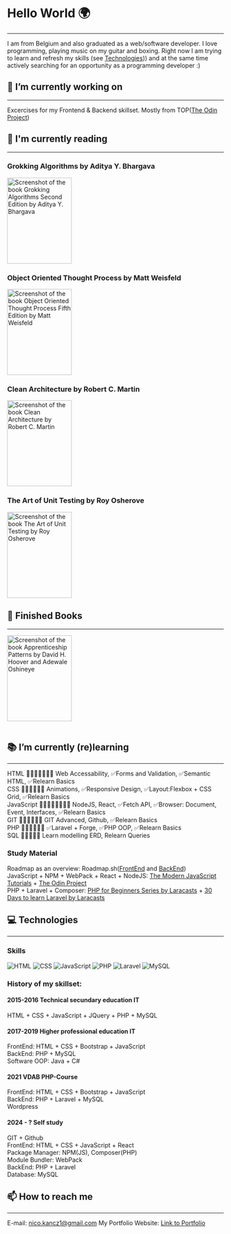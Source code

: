 # Hello World 🌍
---
I am from Belgium and also graduated as a web/software developer. I love programming, playing music on my guitar and boxing. Right now I am trying to learn and refresh my skills (see [Technologies](#my-anchor))) and at the same time actively searching for an opportunity as a programming developer :)

## 🔨 I’m currently working on
---
Excercises for my Frontend & Backend skillset. Mostly from TOP([The Odin Project](https://www.theodinproject.com))

## 📖 I'm currently reading
---
### Grokking Algorithms by Aditya Y. Bhargava <br>
<img src="https://m.media-amazon.com/images/I/51Z7Zz10jlL._AC_SY780_.jpg" alt="Screenshot of the book Grokking Algorithms Second Edition by Aditya Y. Bhargava" width="150px" height="200px"> <br>
### Object Oriented Thought Process by Matt Weisfeld <br>
<img src="https://m.media-amazon.com/images/I/81FU6XvWUHL.jpg" alt="Screenshot of the book Object Oriented Thought Process Fifth Edition by Matt Weisfeld" width="150px" height="200px"> <br>
### Clean Architecture by Robert C. Martin <br>
<img src="https://m.media-amazon.com/images/I/41tjPqycZ1L._AC_SY780_DpWeblab_.jpg" alt="Screenshot of the book Clean Architecture by Robert C. Martin" width="150px" height="200px"> <br>
<!-- ### Design Patterns by Erich Gamma, Richard Helm, Ralph Johnson, and John Vlissides (Gang of Four) <br>
<img src="https://github.com/user-attachments/assets/eb375065-9479-43dd-927c-0585c1318d32" alt="Screenshot of the book Design Patterns by Erich Gamma, Richard Helm, Ralph Johnson, and John Vlissides" width="150px" height="200px"> <br> -->
### The Art of Unit Testing by Roy Osherove <br>
<img src="https://m.media-amazon.com/images/I/71UeeqHtoYL._AC_UF1000,1000_QL80_.jpg" alt="Screenshot of the book The Art of Unit Testing by Roy Osherove" width="150px" height="200px"> <br>

## 📒 Finished Books <br>
---
<img src="https://m.media-amazon.com/images/I/91pxK3G82vL._AC_UF1000,1000_QL80_.jpg" alt="Screenshot of the book Apprenticeship Patterns by David H. Hoover and Adewale Oshineye" width="150px" height="200px"> <br>
<br>

## 📚 I’m currently (re)learning
---
HTML  🏁➖➖🏃‍♂️➖➖ Web Accessability, ✅Forms and Validation, ✅Semantic HTML, ✅Relearn Basics <br>
CSS 🏁➖🏃‍♂️➖➖ Animations, ✅Responsive Design, ✅Layout:Flexbox + CSS Grid, ✅Relearn Basics <br>
JavaScript 🏁➖➖➖🏃‍♂️➖➖ NodeJS, React, ✅Fetch API, ✅Browser: Document, Event, Interfaces, ✅Relearn Basics <br>
GIT 🏁➖➖🏃‍♂️➖ GIT Advanced, Github, ✅Relearn Basics <br>
PHP 🏁➖🏃‍♂️➖➖ ✅Laravel + Forge, ✅PHP OOP, ✅Relearn Basics <br>
SQL 🏁➖🏃‍♂️➖ Learn modelling ERD, Relearn Queries <br>

### Study Material
Roadmap as an overview: Roadmap.sh([FrontEnd](https://roadmap.sh/frontend) and [BackEnd](https://roadmap.sh/backend)) <br>
JavaScript + NPM + WebPack + React + NodeJS: [The Modern JavaScript Tutorials](https://javascript.info) + [The Odin Project](https://www.theodinproject.com) <br>
PHP + Laravel + Composer: [PHP for Beginners Series by Laracasts](https://www.youtube.com/watch?v=U2lQWR6uIuo&list=PL3VM-unCzF8ipG50KDjnzhugceoSG3RTC) + [30 Days to learn Laravel by Laracasts](https://www.youtube.com/watch?v=1NjOWtQ7S2o&list=PL3VM-unCzF8hy47mt9-chowaHNjfkuEVz) <br>

## 💻 Technologies<a id="my-anchor"></a>
---
### Skills
![HTML](https://img.shields.io/badge/HTML-E54C21)   ![CSS](https://img.shields.io/badge/CSS-214CE5)   ![JavaScript](https://img.shields.io/badge/JavaScript-FCDC00)   ![PHP](https://img.shields.io/badge/PHP-7A86B8)   ![Laravel](https://img.shields.io/badge/Laravel-F13E30)   ![MySQL](https://img.shields.io/badge/MySQL-254258)   <!-- ![Java](https://img.shields.io/badge/Java-5283A2) --><br>
### History of my skillset:
#### 2015-2016 Technical secundary education IT
HTML + CSS + JavaScript + JQuery + PHP + MySQL
#### 2017-2019 Higher professional education IT
FrontEnd: HTML + CSS + Bootstrap + JavaScript <br>
BackEnd: PHP + MySQL <br>
Software OOP: Java + C#
#### 2021 VDAB PHP-Course 
FrontEnd: HTML + CSS + Bootstrap + JavaScript <br>
BackEnd: PHP + Laravel + MySQL <br>
Wordpress
#### 2024 - ? Self study
GIT + Github <br>
FrontEnd: HTML + CSS + JavaScript + React <br>
Package Manager: NPM(JS), Composer(PHP) <br>
Module Bundler: WebPack <br>
BackEnd: PHP + Laravel <br>
Database: MySQL <br>

## 📫 How to reach me
---
E-mail: nico.kancz1@gmail.com
My Portfolio Website: [Link to Portfolio](https://nicokancz.github.io/webdeveloper-portfolio-nicokancz/)

<!-- ### 🤔 I’m looking for help with ...
### 👯 I’m looking to collaborate on ...
### 💬 Ask me about ...
### 😄 Pronouns: ...
### ⚡ Fun fact: ...
-->
